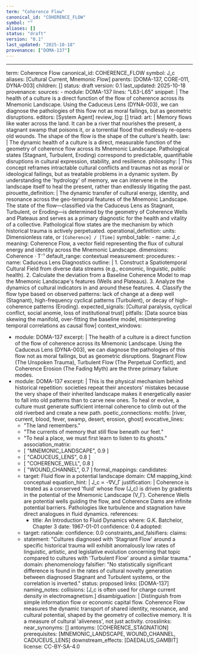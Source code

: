 ```yaml
---
term: "Coherence Flow"
canonical_id: "COHERENCE_FLOW"
symbol: ""
aliases: []
status: "draft"
version: "0.1"
last_updated: "2025-10-18"
provenance: ["DOMA-137"]
---
```


---
term: Coherence Flow
canonical_id: COHERENCE_FLOW
symbol: J_c
aliases: [Cultural Current, Mnemonic Flow]
parents: [DOMA-137, CORE-011, DYNA-003]
children: []
status: draft
version: 0.1
last_updated: 2025-10-18
provenance:
  sources:
    - module: DOMA-137
      lines: "L63-L65"
      snippet: |
        The health of a culture is a direct function of the flow of coherence across its Mnemonic Landscape. Using the Caduceus Lens (DYNA-003), we can diagnose the pathologies of this flow not as moral failings, but as geometric disruptions.
  editors: [System Agent]
  review_log: []
triad:
  art: |
    Memory flows like water across the land. It can be a river that nourishes the present, a stagnant swamp that poisons it, or a torrential flood that endlessly re-opens old wounds. The shape of the flow is the shape of the culture's health.
  law: |
    The dynamic health of a culture is a direct, measurable function of the geometry of coherence flow across its Mnemonic Landscape. Pathological states (Stagnant, Turbulent, Eroding) correspond to predictable, quantifiable disruptions in cultural expression, stability, and resilience.
  philosophy: |
    This concept reframes intractable cultural conflicts and traumas not as moral or ideological failings, but as treatable problems in a dynamic system. By understanding the 'hydrology' of memory, we can intervene in the landscape itself to heal the present, rather than endlessly litigating the past.
pirouette_definition: |
  The dynamic transfer of cultural energy, identity, and resonance across the geo-temporal features of the Mnemonic Landscape. The state of the flow—classified via the Caduceus Lens as Stagnant, Turbulent, or Eroding—is determined by the geometry of Coherence Wells and Plateaus and serves as a primary diagnostic for the health and vitality of a collective. Pathological flow states are the mechanism by which historical trauma is actively perpetuated.
operational_definition:
  units: Dimensionless rate, or `[Coherence] / [Time]`
  symbol_table:
    - name: J_c
      meaning: Coherence Flow, a vector field representing the flux of cultural energy and identity across the Mnemonic Landscape.
      dimensions: Coherence · T⁻¹
      default_range: contextual
  measurement:
    procedures:
      - name: Caduceus Lens Diagnostics
        outline: |
          1. Construct a Spatiotemporal Cultural Field from diverse data streams (e.g., economic, linguistic, public health).
          2. Calculate the deviation from a Baseline Coherence Model to map the Mnemonic Landscape's features (Wells and Plateaus).
          3. Analyze the dynamics of cultural indicators in and around these features.
          4. Classify the flow type based on observed patterns: lack of change at a deep well (Stagnant), high-frequency cyclical patterns (Turbulent), or decay of high-coherence patterns (Eroding).
        expected_signals: [Cultural paralysis, cyclical conflict, social anomie, loss of institutional trust]
        pitfalls: [Data source bias skewing the manifold, over-fitting the baseline model, misinterpreting temporal correlations as causal flow]
context_windows:
  - module: DOMA-137
    excerpt: |
      The health of a culture is a direct function of the flow of coherence across its Mnemonic Landscape. Using the Caduceus Lens (DYNA-003), we can diagnose the pathologies of this flow not as moral failings, but as geometric disruptions. Stagnant Flow (The Unspoken Trauma), Turbulent Flow (The Perpetual Conflict), and Coherence Erosion (The Fading Myth) are the three primary failure modes.
  - module: DOMA-137
    excerpt: |
      This is the physical mechanism behind historical repetition: societies repeat their ancestors' mistakes because the very shape of their inherited landscape makes it energetically easier to fall into old patterns than to carve new ones. To heal or evolve, a culture must generate sufficient internal coherence to climb out of the old riverbed and create a new path.
poetic_connections:
  motifs: [river, current, blood, fever, swamp, desert, erosion, ghost]
  evocative_lines:
    - "The land remembers."
    - "The currents of memory that still flow beneath our feet."
    - "To heal a place, we must first learn to listen to its ghosts."
  association_matrix:
    - [ "MNEMONIC_LANDSCAPE", 0.9 ]
    - [ "CADUCEUS_LENS", 0.8 ]
    - [ "COHERENCE_WELL", 0.8 ]
    - [ "WOUND_CHANNEL", 0.7 ]
formal_mappings:
  candidates:
    - target: Fluid flow in a potential landscape
      domain: CM
      mapping_kind: conceptual
      equation_hint: |
        J_c ∝ -∇V_Γ
      justification: |
        Coherence is treated as a conserved 'fluid' whose flow (J_c) is driven by gradients in the potential of the Mnemonic Landscape (V_Γ). Coherence Wells are potential wells guiding the flow, and Coherence Dams are infinite potential barriers. Pathologies like turbulence and stagnation have direct analogues in fluid dynamics.
      references:
        - title: An Introduction to Fluid Dynamics
          where: G.K. Batchelor, Chapter 3
          date: 1967-01-01
      confidence: 0.4
  adopted:
    - target:
      rationale:
      confidence: 0.0
constraints_and_falsifiers:
  claims:
    - statement: "Cultures diagnosed with 'Stagnant Flow' around a specific historical trauma will exhibit anomalously low rates of linguistic, artistic, and legislative evolution concerning that topic compared to cultures with 'Turbulent Flow' around a similar trauma."
      domain: phenomenology
      falsifier: "No statistically significant difference is found in the rates of cultural novelty generation between diagnosed Stagnant and Turbulent systems, or the correlation is inverted."
      status: proposed
      links: [DOMA-137]
naming_notes:
  collisions: [J_c is often used for charge current density in electromagnetism.]
  disambiguation: |
    Distinguish from simple information flow or economic capital flow. Coherence Flow measures the dynamic transport of shared identity, resonance, and cultural potential, shaped by the geometry of collective memory. It is a measure of cultural 'aliveness', not just activity.
crosslinks:
  near_synonyms: []
  antonyms: [COHERENCE_STAGNATION]
  prerequisites: [MNEMONIC_LANDSCAPE, WOUND_CHANNEL, CADUCEUS_LENS]
  downstream_effects: [DAEDALUS_GAMBIT]
license: CC-BY-SA-4.0